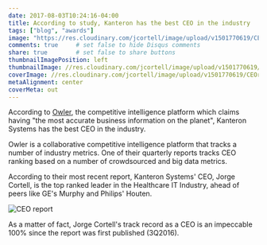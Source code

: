 ```yaml
---
date: 2017-08-03T10:24:16-04:00
title: According to study, Kanteron has the best CEO in the industry
tags: ["blog", "awards"]
image: "https://res.cloudinary.com/jcortell/image/upload/v1501770619/CEOreport_fozxic.jpg"
comments: true     # set false to hide Disqus comments
share: true        # set false to share buttons
thumbnailImagePosition: left
thumbnailImage: //res.cloudinary.com/jcortell/image/upload/v1501770619/CEOreport_fozxic.jpg
coverImage: //res.cloudinary.com/jcortell/image/upload/v1501770619/CEOreport_fozxic.jpg
metaAlignment: center
coverMeta: out
---
```


According to [Owler](https://www.owler.com), the competitive intelligence platform which claims having "the most accurate business information on the planet", Kanteron Systems has the best CEO in the industry.

<!--more-->

Owler is a collaborative competitive intelligence platform that tracks a number of industry metrics. One of their quarterly reports tracks CEO ranking based on a number of crowdsourced and big data metrics.

According to their most recent report, Kanteron Systems' CEO, Jorge Cortell, is the top ranked leader in the Healthcare IT Industry, ahead of peers like GE's Murphy and Philips' Houten.

![CEO report](https://res.cloudinary.com/jcortell/image/upload/v1501770619/CEOreport_fozxic.jpg) 

As a matter of fact, Jorge Cortell's track record as a CEO is an impeccable 100% since the report was first published (3Q2016).